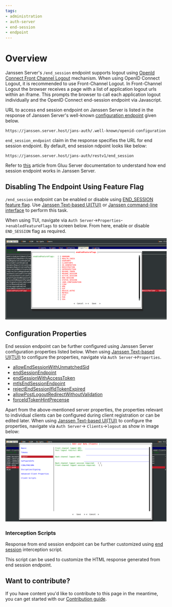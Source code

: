 ```yaml
---
tags:
- administration
- auth-server
- end-session
- endpoint
---
```


# Overview

Janssen Server's `/end_session` endpoint supports logout using [OpenId Connect Front Channel Logout](https://openid.net/specs/openid-connect-frontchannel-1_0.html) mechanism.
When using OpenID Connect Logout, it is recommended to use Front-Channel Logout. In Front-Channel Logout the browser 
receives a page with a list of application logout urls within an iframe. This prompts the browser to call each 
application logout individually and the OpenID Connect end-session endpoint via Javascript.

URL to access end session endpoint on Janssen Server is listed in the response of Janssen Server's well-known
[configuration endpoint](./configuration.md) given below.

```text
https://janssen.server.host/jans-auth/.well-known/openid-configuration
```

`end_session_endpoint` claim in the response specifies the URL for end session endpoint. By default, end session 
ndpoint looks like below:

```
https://janssen.server.host/jans-auth/restv1/end_session
```

Refer to [this](https://gluu.org/docs/gluu-server/4.4/operation/logout/#openid-connect-single-log-out-slo) article from 
Gluu Server documentation to understand how end session endpoint works in Janssen Server.  

## Disabling The Endpoint Using Feature Flag

`/end_session` endpoint can be enabled or disable using [END_SESSION feature flag](../../reference/json/feature-flags/janssenauthserver-feature-flags.md#endsession).
Use [Janssen Text-based UI(TUI)](../../config-guide/jans-tui/README.md) or [Janssen command-line interface](../../config-guide/jans-cli/README.md) to perform this task.

When using TUI, navigate via `Auth Server`->`Properties`->`enabledFeatureFlags` to screen below. From here, enable or
disable `END_SESSION` flag as required.

![](../../../assets/image-tui-enable-components.png)

## Configuration Properties

End session endpoint can be further configured using Janssen Server configuration properties listed below. When using
[Janssen Text-based UI(TUI)](../../config-guide/jans-tui/README.md) to configure the properties,
navigate via `Auth Server`->`Properties`.

- [allowEndSessionWithUnmatchedSid](../../reference/json/properties/janssenauthserver-properties.md#allowendsessionwithunmatchedsid)
- [endSessionEndpoint](../../reference/json/properties/janssenauthserver-properties.md#endsessionendpoint)
- [endSessionWithAccessToken](../../reference/json/properties/janssenauthserver-properties.md#endsessionwithaccesstoken)
- [mtlsEndSessionEndpoint](../../reference/json/properties/janssenauthserver-properties.md#mtlsendsessionendpoint)
- [rejectEndSessionIfIdTokenExpired](../../reference/json/properties/janssenauthserver-properties.md#rejectendsessionifidtokenexpired)
- [allowPostLogoutRedirectWithoutValidation](../../reference/json/properties/janssenauthserver-properties.md#allowpostlogoutredirectwithoutvalidation)
- [forceIdTokenHintPrecense](../../reference/json/properties/janssenauthserver-properties.md#forceidtokenhintprecense)

Apart from the above-mentioned server properties, the properties relevant to individual clients can be configured
during client registration or can be edited later. When using 
[Janssen Text-based UI(TUI)](../../config-guide/jans-tui/README.md) to configure the properties, navigate via `Auth Server`->
`Clients`->`logout` as show in image below:

![](../../../assets/image-logout-client-config.png)

### Interception Scripts

Response from end session endpoint can be further customized using [end session](../../developer/scripts/end-session.md) 
interception script.

This script can be used to customize the HTML response generated from end session endpoint.

## Want to contribute?

If you have content you'd like to contribute to this page in the meantime, you can get started with our [Contribution guide](https://docs.jans.io/head/CONTRIBUTING/).